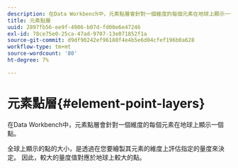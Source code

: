 ```yaml
---
description: 在Data Workbench中，元素點層會針對一個維度的每個元素在地球上顯示一個點。
title: 元素點層
uuid: 2897fb56-ee9f-4906-b07d-fd00e6e47246
exl-id: 78ce75e0-25ca-47ad-9707-13e071852f1a
source-git-commit: d9df90242ef96188f4e4b5e6d04cfef196b0a628
workflow-type: tm+mt
source-wordcount: '80'
ht-degree: 7%

---
```


# 元素點層{#element-point-layers}

在Data Workbench中，元素點層會針對一個維度的每個元素在地球上顯示一個點。

全球上顯示的點的大小，是透過在您要繪製其元素的維度上評估指定的量度來決定。 因此，較大的量度值對應於地球上較大的點。
